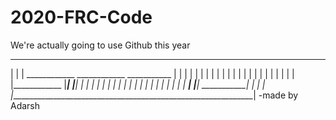 # 2020-FRC-Code

We're actually going to use Github this year
 _____________________________________________________________
|                                                             |
|   ____________          ____________          ___________   |
|  |                     |            |        |           |  |
|  |                     |            |        |           |  |
|  |                     |            |        |           |  |
|  |____________         |____________|        |___________|  |
|              |         |            |                    |  |
|              |         |            |                    |  |
|              |         |            |                    |  |
|  ____________|         |____________|         ___________|  |
|                                                             |
|_____________________________________________________________| -made by Adarsh
